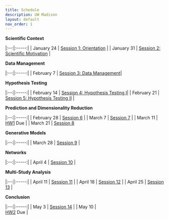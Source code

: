 ```yaml
---
title: Schedule
description: UW Madison
layout: default
nav_order: 1
---
```


**Scientific Context**

|:--:|:-----:|
| January 24 | [Session 1: Orientation](https://krisrs1128.github.io/stat992_s23/sessions.html#orientation) |
| January 31 | [Session 2: Scientific Motivation](https://krisrs1128.github.io/stat992_s23/sessions.html#scientific-motivation) |

**Data Management**

|:--:|:-----:|
| February 7 |  [Session 3: Data Management](https://krisrs1128.github.io/stat992_s23/sessions.html#data-management)|

**Hypothesis Testing**

|:--:|:-----:|
| February 14 |  [Session 4: Hypothesis Testing I](https://krisrs1128.github.io/stat992_s23/sessions.html#hypothesis-testing)|
| February 21 | [Session 5: Hypothesis Testing II](https://krisrs1128.github.io/stat992_s23/sessions.html#hypothesis-testing) |

**Prediction and Dimensionality Reduction**

|:--:|:-----:|
| February 28 | [Session 6](https://krisrs1128.github.io/stat992_s23/sessions.html#prediction-and-dimensionality-reduction) |
| March 7 | [Session 7](https://krisrs1128.github.io/stat992_s23/sessions.html#prediction-and-dimensionality-reduction) | 
| March 11 | [HW1](https://github.com/krisrs1128/stat992_s23/blob/main/activities/hw1.docx?raw=true) <span class="label label-due">Due </span>  |
| March 21 | [Session 8](https://krisrs1128.github.io/stat992_s23/sessions.html#prediction-and-dimensionality-reduction)

**Generative Models**

|:--:|:-----:|
| March 28 | [Session 9](https://krisrs1128.github.io/stat992_s23/sessions.html#generative-models) |

**Networks**

|:--:|:-----:|
| April 4  | [Session 10](https://krisrs1128.github.io/stat992_s23/sessions.html#networks) |

**Multi-Study Analysis**

|:--:|:-----:|
| April 11  | [Session 11](https://krisrs1128.github.io/stat992_s23/sessions.html#multi-study-analysis) |
| April 18  | [Session 12](https://krisrs1128.github.io/stat992_s23/sessions.html#multi-study-analysis) |
| April 25 | [Session 13]() |

**Conclusion**

|:--:|:-----:|
| May 3 | [Session 14]() |
| May 10 | <br/> [HW2](https://github.com/krisrs1128/stat992_s23/blob/main/activities/hw2.docx?raw=true) <span class="label label-due">Due</span> |
